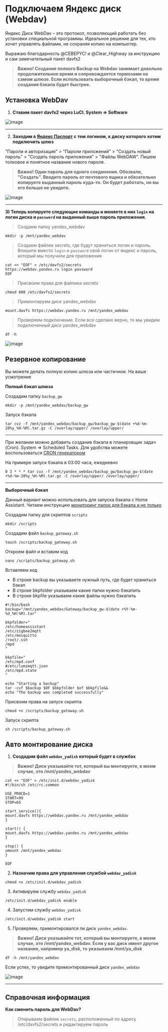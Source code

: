 # Подключаем Яндекс диск (Webdav)

Яндекс Диск WebDav – это протокол, позволяющий работать без установки специальной программы. Идеальное решение для тех, кто хочет управлять файлами, не сохраняя копию на компьютер.

Выражаю благодарность @CEBEPYC! и @Clear_Highway за инструкцию и сам замечательный пакет davfs2

> **Важно! Создание полного Backup на Webdav занимает довольно продолжительное время и сопровождается тормозами на самом шлюзе. Если использовать выборочный бэкап, то время создания бэкапа будет быстрее.**

## Установка WebDav

1) **Ставим пакет davfs2 через LuCI. System => Software**

![image](https://user-images.githubusercontent.com/64090632/143297954-947dd2e1-2731-4165-9779-e5f062bea013.png)



***

2) **Заходим в [Яндекс Паспорт](https://passport.yandex.ru/profile) с тем логином, к диску которого хотим подключить шлюз**


"Пароли и авторизация" > "Пароли приложений" > "Создать новый пароль" > "Создать пароль приложения" > "Файлы WebDAW". Пишем толковое и понятное название нового пароля. 
> **Важно! Один пароль для одного соединения. Обозвали, "Создать". Вводите пароль от почтового ящика и обязательно копируете выданный пароль куда-то. Он будет работать, но вы его больше не увидите.**

![image](https://user-images.githubusercontent.com/64090632/143298185-a5ab86eb-89ea-41f2-a048-86e294d389ff.png)


***
**3) Теперь копируете следующие команды и меняете в них `login` на логин диска и `password` на выданный выше пароль приложения.**

> Создаем папку yandex_webdav
```
mkdir -p /mnt/yandex_webdav
```

> Создаем файлик secrets, где будут храниться логин и пароль. Впишите вместо `login` и `password` свой логин от яндекс и пароль, который мы получили для приложения
```
cat << "EOF" > /etc/davfs2/secrets
https://webdav.yandex.ru login password
EOF
```

> Присвоим права для файлика secrets
```
chmod 600 /etc/davfs2/secrets
```

> Примонтируем диск yandex_webdav
```
mount.davfs https://webdav.yandex.ru /mnt/yandex_webdav
```

> Проверяем подключение. Если все сделано верно, то мы увидим подключенный диск yandex_webdav
```
df -h
```
![image](https://user-images.githubusercontent.com/64090632/143298078-e11027ca-de9b-430b-8d79-dd826066af1d.png)



## Резервное копирование

Вы можете делать полную копию шлюза или частичное. На ваше усмотрение

**Полный бэкап шлюза**

Создадим папку `backup_gw`
```
mkdir -p /mnt/yandex_webdav/backup_gw
```

Запуск бэкапа 
```
tar cvz -f /mnt/yandex_webdav/backup_gw/backup_gw-$(date +%d-%m-20%y_%H-%M).tar.gz -C /overlay/upper/ /overlay/upper/
```

***

При желании можно добавить создание бэкапа в планировщик задач (Cron). System => Scheduled Tasks. Для удобства можете воспользоваться [CRON генератором](https://crontab.guru)

На примере запуск бэкапа в 03:00 часа, ежедневно

```
0 3 * * * tar cvz -f /mnt/yandex_webdav/backup_gw/backup_gw-$(date +%d-%m-20%y_%H-%M).tar.gz -C /overlay/upper/ /overlay/upper/ 

```


***

**Выборочный бэкап**

Данный вариант можно использовать для запуска бэкапа с Home Assistant. Читаем инструкцию [мониторинг папок для бэкапа и не только](https://github.com/DivanX10/Openwrt-scripts-for-gateway-zhwg11lm/wiki/Мониторинг-папок-для-бэкапа-и-не-только)

Создадим папку для скриптов `scripts`
```
mkdir /scripts
```

Создадим файл `backup_gateway.sh`
```
touch /scripts/backup_gateway.sh
```

Откроем файл и вставим код
```
nano /scripts/backup_gateway.sh
```

Вставляем код
* В строке backup вы указываете нужный путь, где будет храниться бэкап
* В строке bkpfolder указываем какие папки нужно бэкапить
* В строке bkpfile указываем какие файлы нужно бэкапить
```
#!/bin/bash
backup="/mnt/yandex_webdav/Gateway/backup_gw-$(date +%Y-%m-%d_%H:%M).tar"

bkpfolder="
/etc/homeassistant
/etc/zigbee2mqtt
/etc/mosquitto
/root/.ssh
/mpd
"

bkpfile="
/etc/mpd.conf
#/etc/lumimqtt.json
/etc/mpd.state
"

echo "Starting a backup"
tar -cvf $backup $OF $bkpfolder $of $bkpfile&&
echo "The backup was completed successfully"
```

Присвоим права на запуск скрипта
```
chmod +x /scripts/backup_gateway.sh
```

Запуск скрипта
```
sh /scripts/backup_gateway.sh
```

## Авто монтирование диска

1) **Создадим файл `webdav_yadisk` который будет в службах**

> **Важно! Диск указывайте тот, который вы монтируете, в моем случае, это /mnt/yandex_webdav**

```
cat << "EOF" > /etc/init.d/webdav_yadisk
#!/bin/sh /etc/rc.common

USE_PROCD=1
START=99
STOP=65

start_service(){
mount.davfs https://webdav.yandex.ru /mnt/yandex_webdav
}

start() {
mount.davfs https://webdav.yandex.ru /mnt/yandex_webdav
}

stop() {
umount /mnt/yandex_webdav
}

EOF
```

2) **Назначим права для управления службой `webdav_yadisk`**
```
chmod +x /etc/init.d/webdav_yadisk
````

3) Активируем службу `webdav_yadisk`
```
/etc/init.d/webdav_yadisk enable
```

4) Запустим службу `webdav_yadisk`
```
/etc/init.d/webdav_yadisk start
```

5) Проверяем, примонтировался ли диск `yandex_webdav`.
> **Важно! Диск указывайте тот, который вы монтируете, в моем случае, это /mnt/yandex_webdav. Если у вас диск имеет другое название, например ya_disk, то указываем /mnt/ya_disk**

```
df -h /mnt/yandex_webdav
```
Если успех, то увидите примонтированный диск `yandex_webdav`

![image](https://user-images.githubusercontent.com/64090632/143298279-0bab79a6-eb8c-4386-b283-d3efbe435f24.png)


***

## Справочная информация

**Как сменить пароль для WebDav?**
> Открываем файлик `secrets`, расположенный по адресу /etc/davfs2/secrets и редактируем пароль





